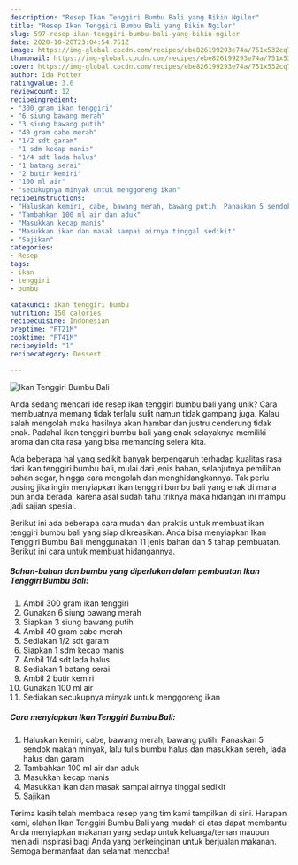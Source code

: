 ```yaml
---
description: "Resep Ikan Tenggiri Bumbu Bali yang Bikin Ngiler"
title: "Resep Ikan Tenggiri Bumbu Bali yang Bikin Ngiler"
slug: 597-resep-ikan-tenggiri-bumbu-bali-yang-bikin-ngiler
date: 2020-10-20T23:04:54.751Z
image: https://img-global.cpcdn.com/recipes/ebe826199293e74a/751x532cq70/ikan-tenggiri-bumbu-bali-foto-resep-utama.jpg
thumbnail: https://img-global.cpcdn.com/recipes/ebe826199293e74a/751x532cq70/ikan-tenggiri-bumbu-bali-foto-resep-utama.jpg
cover: https://img-global.cpcdn.com/recipes/ebe826199293e74a/751x532cq70/ikan-tenggiri-bumbu-bali-foto-resep-utama.jpg
author: Ida Potter
ratingvalue: 3.6
reviewcount: 12
recipeingredient:
- "300 gram ikan tenggiri"
- "6 siung bawang merah"
- "3 siung bawang putih"
- "40 gram cabe merah"
- "1/2 sdt garam"
- "1 sdm kecap manis"
- "1/4 sdt lada halus"
- "1 batang serai"
- "2 butir kemiri"
- "100 ml air"
- "secukupnya minyak untuk menggoreng ikan"
recipeinstructions:
- "Haluskan kemiri, cabe, bawang merah, bawang putih. Panaskan 5 sendok makan minyak, lalu tulis bumbu halus dan masukkan sereh, lada halus dan garam"
- "Tambahkan 100 ml air dan aduk"
- "Masukkan kecap manis"
- "Masukkan ikan dan masak sampai airnya tinggal sedikit"
- "Sajikan"
categories:
- Resep
tags:
- ikan
- tenggiri
- bumbu

katakunci: ikan tenggiri bumbu 
nutrition: 150 calories
recipecuisine: Indonesian
preptime: "PT21M"
cooktime: "PT41M"
recipeyield: "1"
recipecategory: Dessert

---
```



![Ikan Tenggiri Bumbu Bali](https://img-global.cpcdn.com/recipes/ebe826199293e74a/751x532cq70/ikan-tenggiri-bumbu-bali-foto-resep-utama.jpg)

Anda sedang mencari ide resep ikan tenggiri bumbu bali yang unik? Cara membuatnya memang tidak terlalu sulit namun tidak gampang juga. Kalau salah mengolah maka hasilnya akan hambar dan justru cenderung tidak enak. Padahal ikan tenggiri bumbu bali yang enak selayaknya memiliki aroma dan cita rasa yang bisa memancing selera kita.

Ada beberapa hal yang sedikit banyak berpengaruh terhadap kualitas rasa dari ikan tenggiri bumbu bali, mulai dari jenis bahan, selanjutnya pemilihan bahan segar, hingga cara mengolah dan menghidangkannya. Tak perlu pusing jika ingin menyiapkan ikan tenggiri bumbu bali yang enak di mana pun anda berada, karena asal sudah tahu triknya maka hidangan ini mampu jadi sajian spesial.




Berikut ini ada beberapa cara mudah dan praktis untuk membuat ikan tenggiri bumbu bali yang siap dikreasikan. Anda bisa menyiapkan Ikan Tenggiri Bumbu Bali menggunakan 11 jenis bahan dan 5 tahap pembuatan. Berikut ini cara untuk membuat hidangannya.

<!--inarticleads1-->

##### Bahan-bahan dan bumbu yang diperlukan dalam pembuatan Ikan Tenggiri Bumbu Bali:

1. Ambil 300 gram ikan tenggiri
1. Gunakan 6 siung bawang merah
1. Siapkan 3 siung bawang putih
1. Ambil 40 gram cabe merah
1. Sediakan 1/2 sdt garam
1. Siapkan 1 sdm kecap manis
1. Ambil 1/4 sdt lada halus
1. Sediakan 1 batang serai
1. Ambil 2 butir kemiri
1. Gunakan 100 ml air
1. Sediakan secukupnya minyak untuk menggoreng ikan




<!--inarticleads2-->

##### Cara menyiapkan Ikan Tenggiri Bumbu Bali:

1. Haluskan kemiri, cabe, bawang merah, bawang putih. Panaskan 5 sendok makan minyak, lalu tulis bumbu halus dan masukkan sereh, lada halus dan garam
1. Tambahkan 100 ml air dan aduk
1. Masukkan kecap manis
1. Masukkan ikan dan masak sampai airnya tinggal sedikit
1. Sajikan




Terima kasih telah membaca resep yang tim kami tampilkan di sini. Harapan kami, olahan Ikan Tenggiri Bumbu Bali yang mudah di atas dapat membantu Anda menyiapkan makanan yang sedap untuk keluarga/teman maupun menjadi inspirasi bagi Anda yang berkeinginan untuk berjualan makanan. Semoga bermanfaat dan selamat mencoba!
